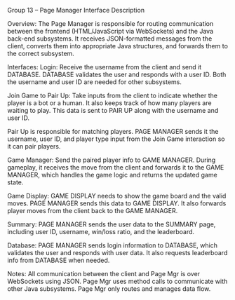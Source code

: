 Group 13 – Page Manager Interface Description

Overview:
The Page Manager is responsible for routing communication between the frontend (HTML/JavaScript via WebSockets) and the Java back-end subsystems. It receives JSON-formatted messages from the client, converts them into appropriate Java structures, and forwards them to the correct subsystem.

Interfaces:
Login:
Receive the username from the client and send it DATABASE. DATABASE validates the user and responds with a user ID. Both the username and user ID are needed for other subsystems.

Join Game to Pair Up:
Take inputs from the client to indicate whether the player is a bot or a human. It also keeps track of how many players are waiting to play. This data is sent to PAIR UP along with the username and user ID.

Pair Up
is responsible for matching players. PAGE MANAGER sends it the username, user ID, and player type input from the Join Game interaction so it can pair players.

Game Manager:
Send the paired player info to GAME MANAGER. During gameplay, it receives the move from the client and forwards it to the GAME MANAGER, which handles the game logic and returns the updated game state.

Game Display:
GAME DISPLAY needs to show the game board and the valid moves. PAGE MANAGER sends this data to GAME DISPLAY. It also forwards player moves from the client back to the GAME MANAGER.

Summary:
PAGE MANAGER sends the user data to the SUMMARY page, including user ID, username, win/loss ratio, and the leaderboard.

Database:
PAGE MANAGER sends login information to DATABASE, which validates the user and responds with user data. It also requests leaderboard info from DATABASE when needed.



Notes:
All communication between the client and Page Mgr is over WebSockets using JSON.
Page Mgr uses method calls to communicate with other Java subsystems.
Page Mgr only routes and manages data flow.
